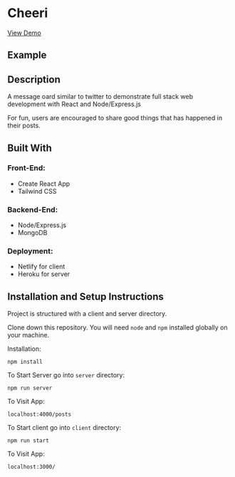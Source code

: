 # Cheeri
[View Demo](https://tender-almeida-fdb532.netlify.app)
## Example

## Description
A message oard similar to twitter to demonstrate full stack web development with React and Node/Express.js

For fun, users are encouraged to share good things that has happened in their posts.

## Built With 
### Front-End:
- Create React App
- Tailwind CSS

### Backend-End:
- Node/Express.js
- MongoDB

### Deployment:
- Netlify for client
- Heroku for server

## Installation and Setup Instructions

Project is structured with a client and server directory. 

Clone down this repository. You will need `node` and `npm` installed globally on your machine.  

Installation:

`npm install`   

To Start Server go into `server` directory:

`npm run server`  

To Visit App:

`localhost:4000/posts`  


To Start client go into `client` directory:

`npm run start`  

To Visit App:

`localhost:3000/` 



